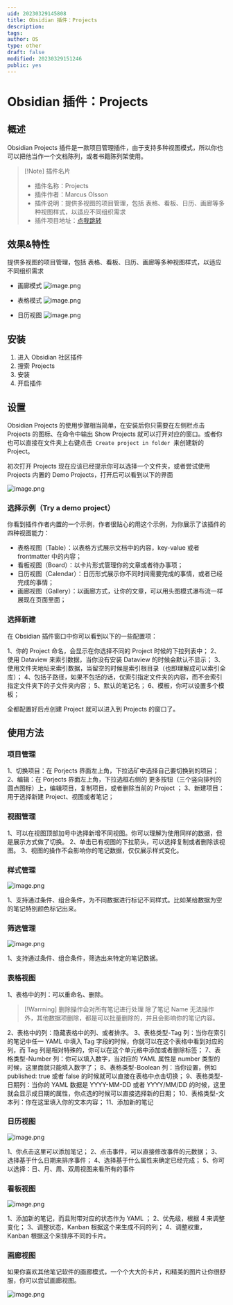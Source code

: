 ```yaml
---
uid: 20230329145808
title: Obsidian 插件：Projects
description:
tags:
author: OS
type: other
draft: false
modified: 20230329151246
public: yes
---
```


# Obsidian 插件：Projects

## 概述

Obsidian Projects 插件是一款项目管理插件，由于支持多种视图模式，所以你也可以把他当作一个文档陈列，或者书籍陈列架使用。

> [!Note] 插件名片
> -   插件名称：Projects
> -   插件作者：Marcus Olsson
> -   插件说明：提供多视图的项目管理，包括 表格、看板、日历、画廊等多种视图样式，以适应不同组织需求
> -   插件项目地址：[点我跳转](https://github.com/marcusolsson/obsidian-projects)


## 效果&特性

提供多视图的项目管理，包括 表格、看板、日历、画廊等多种视图样式，以适应不同组织需求

- 画廊模式
![image.png](https://s1.vika.cn/space/2023/04/24/a7bcc47538884f2fa1c8fce9afb834d0)

- 表格模式
![image.png](https://s1.vika.cn/space/2023/04/24/20465b3bfc7a455b9ffe13e89fafcc1d)

- 日历视图
![image.png](https://s1.vika.cn/space/2023/04/24/6e1f8d8d100b478ba89ce40b3816758c)


## 安装

1. 进入 Obsidian 社区插件
2. 搜索 Projects
3. 安装
4. 开启插件

## 设置

Obsidian Projects 的使用步骤相当简单，在安装后你只需要在左侧栏点击 Projects 的图标、在命令中输出 Show Projects 就可以打开对应的窗口。或者你也可以直接在文件夹上右键点击  `Create project in folder`  来创建新的 Project。

初次打开 Projects 现在应该已经提示你可以选择一个文件夹，或者尝试使用 Projects 内置的 Demo Projects，打开后可以看到以下的界面

![image.png](https://s1.vika.cn/space/2023/04/24/7d609f8f11a24c2a82197785e04ee071)

### 选择示例（Try a demo project）

你看到插件作者内置的一个示例，作者很贴心的用这个示例，为你展示了该插件的四种视图能力：
- 表格视图（Table）：以表格方式展示文档中的内容，key-value 或者 frontmatter 中的内容；
- 看板视图（Board）：以卡片形式管理你的文章或者待办事项；
- 日历视图（Calendar）：日历形式展示你不同时间需要完成的事情，或者已经完成的事情；
- 画廊视图（Gallery）：以画廊方式，让你的文章，可以用头图模式瀑布流一样展现在页面里面；

### 选择新建
在 Obsidian 插件窗口中你可以看到以下的一些配置项：

1、你的 Project 命名，会显示在你选择不同的 Project 时候的下拉列表中；
2、使用 Dataview 来索引数据，当你没有安装 Dataview 的时候会默认不显示；
3、使用文件夹地址来索引数据，当留空的时候是索引根目录（也即理解成可以索引全库）；
4、包括子路径，如果不包括的话，仅索引指定文件夹的内容，而不会索引指定文件夹下的子文件夹内容；
5、默认的笔记名；
6、模板，你可以设置多个模板；

全都配置好后点创建 Project 就可以进入到 Projects 的窗口了。

## 使用方法

### 项目管理

1、切换项目：在 Porjects 界面左上角，下拉选矿中选择自己要切换到的项目；
2、编辑：在 Porjects 界面左上角，下拉选框右侧的 更多按钮（三个竖向排列的圆点图标）上，编辑项目，复制项目，或者删除当前的 Project ；
3、新建项目：用于选择新建 Project、视图或者笔记；

### 视图管理

1、可以在视图顶部加号中选择新增不同视图。你可以理解为使用同样的数据，但是展示方式做了切换。
2、单击已有视图的下拉箭头，可以选择复制或者删除该视图。
3、视图的操作不会影响你的笔记数据，仅仅展示样式变化。

### 样式管理

![image.png](https://s1.vika.cn/space/2023/04/24/6aacef4931634cdb814c14c20e14daff)

1、支持通过条件、组合条件，为不同数据进行标记不同样式。比如某给数据为空的笔记特别颜色标记出来。

### 筛选管理

![image.png](https://s1.vika.cn/space/2023/04/24/b6f9a251fa3f4fb6a04395fe011ed669)

1、支持通过条件、组合条件，筛选出来特定的笔记数据。

### 表格视图

1、表格中的列：可以重命名、删除。
>[!Warrning] 删除操作会对所有笔记进行处理
>除了笔记 Name 无法操作外，其他数据项删除，都是可以批量删除的，并且会影响你的笔记内容。

2、表格中的列：隐藏表格中的列、或者排序。
3、表格类型-Tag 列：当你在索引的笔记中任一 YAML 中填入 Tag 字段的时候，你就可以在这个表格中看到对应的列，而 Tag 列是相对特殊的，你可以在这个单元格中添加或者删除标签；
7、表格类型-Number 列：你可以填入数字，当对应的 YAML 属性是 number 类型的时候，这里面就只能填入数字了；
8、表格类型-Boolean 列：当你设置，例如 published: true 或者 false 的时候就可以直接在表格中点击切换；
9、表格类型-日期列：当你的 YAML 数据是 YYYY-MM-DD 或者 YYYY/MM/DD 的时候，这里就会显示成日期的属性，你点选的时候可以直接选择新的日期；
10、表格类型-文本列：你在这里填入你的文本内容；
11、添加新的笔记

### 日历视图

![image.png](https://s1.vika.cn/space/2023/04/24/6e1f8d8d100b478ba89ce40b3816758c)

1、你点击这里可以添加笔记；
2、点击事件，可以直接修改事件的元数据；
3、选择基于什么日期来排序事件；
4、选择基于什么属性来确定已经完成；
5、你可以选择：日、月、周、双周视图来看所有的事件

### 看板视图

![image.png](https://s1.vika.cn/space/2023/04/24/ba986fec53fd4e2db7eaf52c46e17bf7)

1、添加新的笔记，而且附带对应的状态作为 YAML ；
2、优先级，根据 4 来调整变化；
3、调整状态，Kanban 根据这个来生成不同的列；
4、调整权重，Kanban 根据这个来排序不同的卡片。

### 画廊视图

如果你喜欢其他笔记软件的画廊模式，一个个大大的卡片，和精美的图片让你很舒服，你可以尝试画廊视图。

![image.png](https://s1.vika.cn/space/2023/04/24/a7bcc47538884f2fa1c8fce9afb834d0)

